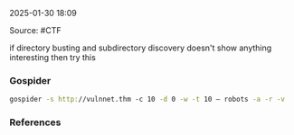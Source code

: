 
2025-01-30 18:09

Source: #CTF 

if directory busting and subdirectory discovery doesn't show anything interesting then try this
### Gospider

```sh
gospider -s http://vulnnet.thm -c 10 -d 0 -w -t 10 — robots -a -r -v
```

### References
